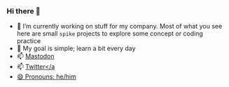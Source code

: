 ### Hi there 👋
- 🔭 I’m currently working on stuff for my company. Most of what you see here are small `spike` projects to explore some concept or coding practice
- 🌱 My goal is simple; learn a bit every day
- 📫 <a rel="me" href="https://curmudgeon.cafe/@StevenJV">Mastodon</a>
- 📫 <a href="https://twitter.com/StevenJV">Twitter</a
- 😄 Pronouns: he/him


